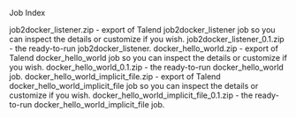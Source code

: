 Job Index

job2docker_listener.zip - export of Talend job2docker_listener job so you can inspect the details or customize if you wish.
job2docker_listener_0.1.zip - the ready-to-run job2docker_listener.
docker_hello_world.zip - export of Talend docker_hello_world job so you can inspect the details or customize if you wish.
docker_hello_world_0.1.zip - the ready-to-run docker_hello_world job.
docker_hello_world_implicit_file.zip - export of Talend docker_hello_world_implicit_file job so you can inspect the details or customize if you wish.
docker_hello_world_implicit_file_0.1.zip - the ready-to-run docker_hello_world_implicit_file job.
